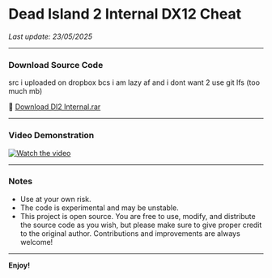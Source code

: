 # Dead Island 2 Internal DX12 Cheat

_Last update: 23/05/2025_

---

### Download Source Code

src i uploaded on dropbox bcs i am lazy af and i dont want 2 use git lfs (too much mb)


🔗 [Download DI2 Internal.rar](https://www.dropbox.com/scl/fi/ee7b82bgualibhzaar5ho/di2internal.rar?rlkey=tsh0vzqr3ls60a9l1zohesze5&st=2xbx055j&dl=0)

---

### Video Demonstration

[![Watch the video](https://img.youtube.com/vi/NvZEMY8QXhQ/0.jpg)](https://www.youtube.com/watch?v=NvZEMY8QXhQ)

---

### Notes

- Use at your own risk.
- The code is experimental and may be unstable.
- This project is open source. You are free to use, modify, and distribute the source code as you wish, but please make sure to give proper credit to the original author. Contributions and improvements are always welcome!



---

**Enjoy!**

